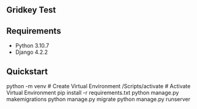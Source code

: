 ## Gridkey Test

## Requirements

- Python 3.10.7
- Django 4.2.2

## Quickstart

python -m venv <name of Envireonment>  # Create Virtual Environment
<name of Envireonment>/Scripts/activate  # Activate Virtual Environment
pip install -r requirements.txt
python manage.py makemigrations
python manage.py migrate
python manage.py runserver

